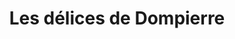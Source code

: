 ---
title: "Les délices de Dompierre"
url: /dompierre-sur-besbre/les-delices-de-dompierre/
shop: Bäckerei
---